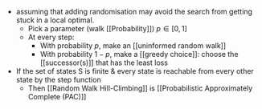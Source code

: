 - assuming that adding randomisation may avoid the search from getting stuck in a local optimal.
	- Pick a parameter (walk [[Probability]]) $p ∈ [0,1]$
	- At every step:
		- With probability $p$, make an [[uninformed random walk]]
		- With probability $1-p$, make a [[greedy choice]]: choose the [[successor(s)]] that has the least loss
- If the set of states S is finite & every state is reachable from every other state by the step function
	- Then [[Random Walk Hill-Climbing]] is [[Probabilistic Approximately Complete (PAC)]]